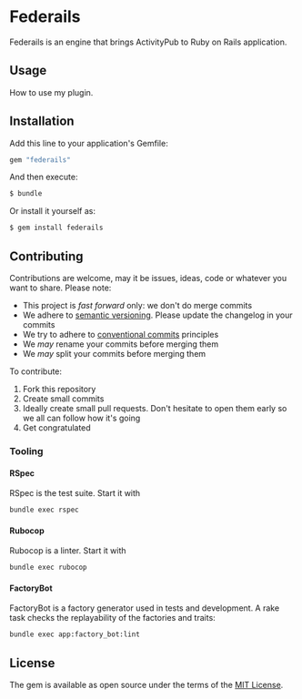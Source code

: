 # Federails

Federails is an engine that brings ActivityPub to Ruby on Rails application.

## Usage

How to use my plugin.

## Installation

Add this line to your application's Gemfile:

```ruby
gem "federails"
```

And then execute:

```bash
$ bundle
```

Or install it yourself as:

```bash
$ gem install federails
```

## Contributing

Contributions are welcome, may it be issues, ideas, code or whatever you want to share. Please note:

- This project is _fast forward_ only: we don't do merge commits
- We adhere to [semantic versioning](). Please update the changelog in your commits
- We try to adhere to [conventional commits](https://www.conventionalcommits.org/en/v1.0.0/) principles
- We _may_ rename your commits before merging them
- We _may_ split your commits before merging them

To contribute:

1. Fork this repository
2. Create small commits
3. Ideally create small pull requests. Don't hesitate to open them early so we all can follow how it's going
4. Get congratulated

### Tooling

#### RSpec

RSpec is the test suite. Start it with

```sh
bundle exec rspec
```

#### Rubocop

Rubocop is a linter. Start it with

```sh
bundle exec rubocop
```

#### FactoryBot

FactoryBot is a factory generator used in tests and development.
A rake task checks the replayability of the factories and traits:

```sh
bundle exec app:factory_bot:lint
```

## License

The gem is available as open source under the terms of the [MIT License](https://opensource.org/licenses/MIT).
